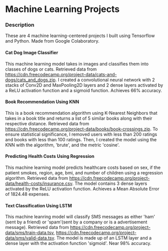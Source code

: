 # Machine Learning Projects

### Description
These are 4 machine learning-centered projects I built using Tensorflow and Python. Made from Google Colaboratory. 

#### Cat Dog Image Classifier
This machine learning model takes in images and classifies them into classes of dogs or cats. Retrieved data from https://cdn.freecodecamp.org/project-data/cats-and-dogs/cats_and_dogs.zip. I created a convolutional neural network with 2 stacks of Conv2D and MaxPooling2D layers and 2 dense layers activated by a ReLU activation function and a sigmoid function. Achieves 66% accuracy. 

#### Book Recommendation Using KNN
This is a book recommendation algorithm using K-Nearest Neighbors that takes in a book title and returns a list of 5 similar books along with their respective distance. Retrieved data from https://cdn.freecodecamp.org/project-data/books/book-crossings.zip. To ensure statistical significance, I removed users with less than 200 ratings and books with less than 100 ratings. Then, I created the model using the KNN with the algorithm, 'brute', and the metric 'cosine'. 

#### Predicting Health Costs Using Regression
This machine learning model predicts healthcare costs based on sex, if the patient smokes, region, age, bmi, and number of children using a regression algorithm. Retrieved data from https://cdn.freecodecamp.org/project-data/health-costs/insurance.csv. The model contains 3 dense layers activated by the ReLU activation function. Achieves a Mean Absolute Error of 1824.48 expenses. 

#### Text Classification Using LSTM
This machine leanring model will classify SMS messages as either 'ham' (sent by a friend) or 'spam'(sent by a company or is a advertisement message). Retrieved data from https://cdn.freecodecamp.org/project-data/sms/train-data.tsv, https://cdn.freecodecamp.org/project-data/sms/valid-data.tsv. The model is made up of an LSTM layer and a dense layer with the activation function 'sigmoid'. Near 98% accuracy. 
